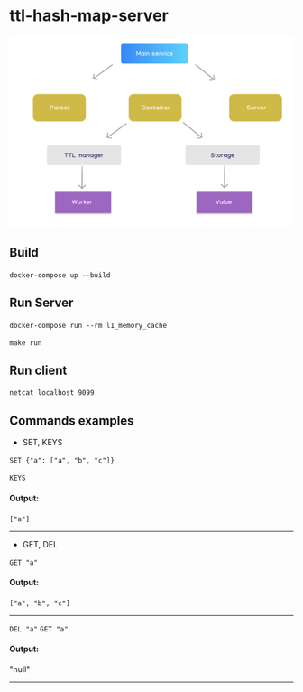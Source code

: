 # ttl-hash-map-server
![image](https://github.com/nuttert/ttl-hash-map-server/blob/master/readme_images/schema.png)
## Build
`docker-compose up --build`
## Run Server
`docker-compose run --rm l1_memory_cache`

`make run`
## Run client
`netcat localhost 9099`

## Commands examples
- SET, KEYS

`SET {"a": ["a", "b", "c"]}`

`KEYS`
#### Output:
`["a"]`
______
- GET, DEL

`GET "a"`
#### Output:
`["a", "b", "c"]`
_______
`DEL "a"`
`GET "a"`
#### Output:
"null"
______
